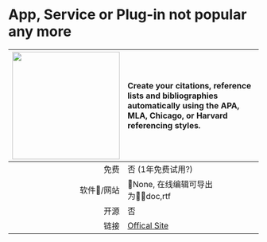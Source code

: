 # App, Service or Plug-in not popular any more

| <a href=http://www.citethisforme.com><img src="http://thecodpast.org/wp-content/uploads/2016/04/citethisforme-banner.png" width=216> | Create your citations, reference lists and bibliographies automatically using the APA, MLA, Chicago, or Harvard referencing styles. |
|--:|:--|
| 免费 | 否 (1年免费试用?) |
| 软件/网站 | None, 在线编辑可导出为doc,rtf |
| 开源 | 否 |
| 链接 | [Offical Site](http://www.citethisforme.com) |